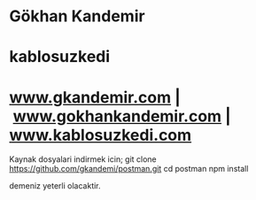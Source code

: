# Gökhan Kandemir
# kablosuzkedi
# www.gkandemir.com | www.gokhankandemir.com | www.kablosuzkedi.com

Kaynak dosyalari indirmek icin;
git clone https://github.com/gkandemi/postman.git
cd postman
npm install

demeniz yeterli olacaktir.
